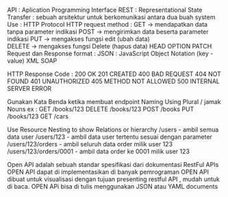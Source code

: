 API : Aplication Programming Interface
REST : Representational State Transfer : sebuah arsitektur untuk berkomunikasi antara dua buah system
Use : HTTP Protocol
HTTP request method :
    GET     -> mendapatkan data tanpa parameter indikasi
    POST    -> mengirimkan data beserta parameter indikasi
    PUT     -> mengakses fungsi edit (ubah data)  
    DELETE  ->  mengakses fungsi Delete (hapus data)
    HEAD
    OPTION
    PATCH
Request dan Response format :
    JSON : JavaScript Object Notation (key - value)
    XML
    SOAP

HTTP Response Code :
    200 OK
    201 CREATED
    400 BAD REQUEST
    404 NOT FOUND
    401 UNAUTHORIZED
    405 METHOD NOT ALLOWED
    500 INTERNAL SERVER ERROR

Gunakan Kata Benda ketika membuat endpoint
Naming Using Plural / jamak Nouns
ex : 
    GET /books/123
    DELETE /books/123
    POST /books
    PUT /books/123
    GET /cars

Use Resource Nesting to show Relations or hierarchy
    /users - ambil semua data user
    /users/123 - ambil data user tertentu sesuai dengan parameter
    /users/123/orders - ambil seluruh data order milik user 123
    /users/123/orders/0001 - ambil data order ke 0001 milik user 123

Open API adalah sebuah standar spesifikasi dari dokumentasi RestFul APIs
OPEN API dapat di implementasikan di banyak pemrograman
OPEN API dibuat untuk visualisasi dengan tujuan presenting restful API , mudah untuk di baca.
OPEN APi bisa di tulis menggunakan JSON atau YAML documents